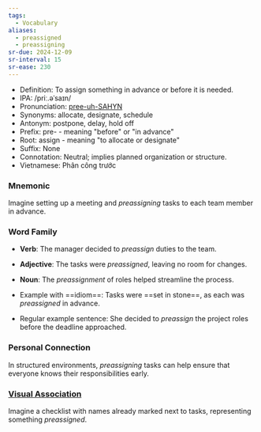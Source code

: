 ```yaml
---
tags:
  - Vocabulary
aliases:
  - preassigned
  - preassigning
sr-due: 2024-12-09
sr-interval: 15
sr-ease: 230
---
```

- Definition: To assign something in advance or before it is needed.
- IPA: /priː.əˈsaɪn/
- Pronunciation: [pree-uh-SAHYN](https://www.google.com/search?q=how+to+pronounce+preassign)
- Synonyms: allocate, designate, schedule
- Antonym: postpone, delay, hold off
- Prefix: pre- - meaning "before" or "in advance"
- Root: assign - meaning "to allocate or designate"
- Suffix: None
- Connotation: Neutral; implies planned organization or structure.
- Vietnamese: Phân công trước

### Mnemonic

Imagine setting up a meeting and *preassigning* tasks to each team member in advance.

### Word Family

- **Verb**: The manager decided to *preassign* duties to the team.
- **Adjective**: The tasks were *preassigned*, leaving no room for changes.
- **Noun**: The *preassignment* of roles helped streamline the process.

- Example with ==idiom==: Tasks were ==set in stone==, as each was *preassigned* in advance.
- Regular example sentence: She decided to *preassign* the project roles before the deadline approached.

### Personal Connection

In structured environments, *preassigning* tasks can help ensure that everyone knows their responsibilities early.

### [Visual Association](https://www.google.com/search?tbm=isch&q=preassign)

Imagine a checklist with names already marked next to tasks, representing something *preassigned*.
